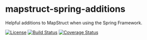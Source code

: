 # mapstruct-spring-additions
Helpful additions to MapStruct when using the Spring Framework.

[![License](https://img.shields.io/badge/License-Apache%202.0-blue.svg)](https://opensource.org/licenses/Apache-2.0)
[![Build Status](https://img.shields.io/travis/Chessray/mapstruct-spring-additions.svg)](https://travis-ci.org/Chessray/mapstruct-spring-additions)
[![Coverage Status](https://img.shields.io/codecov/c/github/Chessray/mapstruct-spring-additions.svg)](https://codecov.io/gh/Chessray/mapstruct-spring-additions)
